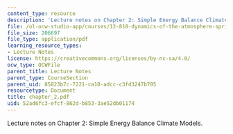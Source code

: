 ```yaml
---
content_type: resource
description: 'Lecture notes on Chapter 2: Simple Energy Balance Climate Models.'
file: /ol-ocw-studio-app/courses/12-810-dynamics-of-the-atmosphere-spring-2008/52ad6fc3efcf862db8533ae52db01174_chapter_2.pdf
file_size: 206697
file_type: application/pdf
learning_resource_types:
- Lecture Notes
license: https://creativecommons.org/licenses/by-nc-sa/4.0/
ocw_type: OCWFile
parent_title: Lecture Notes
parent_type: CourseSection
parent_uid: 85823b7c-7221-ca10-adcc-c3fd3247b705
resourcetype: Document
title: chapter_2.pdf
uid: 52ad6fc3-efcf-862d-b853-3ae52db01174
---
```

Lecture notes on Chapter 2: Simple Energy Balance Climate Models.